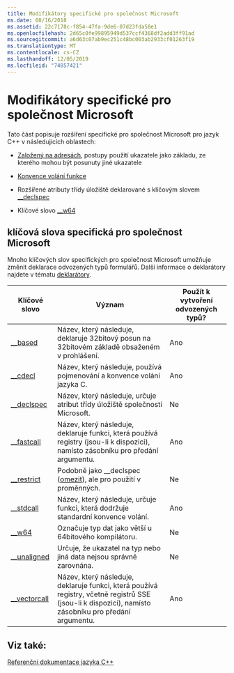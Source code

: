 ```yaml
---
title: Modifikátory specifické pro společnost Microsoft
ms.date: 08/16/2018
ms.assetid: 22c7178c-f854-47fa-9de6-07d23fda58e1
ms.openlocfilehash: 2d65c0fe99895949d537ccf4368df2add3ff91ad
ms.sourcegitcommit: a6d63c07ab9ec251c48bc003ab2933cf01263f19
ms.translationtype: MT
ms.contentlocale: cs-CZ
ms.lasthandoff: 12/05/2019
ms.locfileid: "74857421"
---
```

# <a name="microsoft-specific-modifiers"></a>Modifikátory specifické pro společnost Microsoft

Tato část popisuje rozšíření specifické pro společnost Microsoft pro jazyk C++ v následujících oblastech:

- [Založený na adresách](based-addressing.md), postupy použití ukazatele jako základu, ze kterého mohou být posunuty jiné ukazatele

- [Konvence volání funkce](calling-conventions.md)

- Rozšířené atributy třídy úložiště deklarované s klíčovým slovem [__declspec](declspec.md)

- Klíčové slovo [__w64](w64.md)

## <a name="microsoft-specific-keywords"></a>klíčová slova specifická pro společnost Microsoft

Mnoho klíčových slov specifických pro společnost Microsoft umožňuje změnit deklarace odvozených typů formulářů. Další informace o deklarátory najdete v tématu [deklarátory](overview-of-declarators.md).

|Klíčové slovo|Význam|Použít k vytvoření odvozených typů?|
|-------------|-------------|---------------------------------|
|[__based](based-grammar.md)|Název, který následuje, deklaruje 32bitový posun na 32bitovém základě obsaženém v prohlášení.|Ano|
|[__cdecl](cdecl.md)|Název, který následuje, používá pojmenování a konvence volání jazyka C.|Ano|
|[__declspec](declspec.md)|Název, který následuje, určuje atribut třídy úložiště společnosti Microsoft.|Ne|
|[__fastcall](fastcall.md)|Název, který následuje, deklaruje funkci, která používá registry (jsou-li k dispozici), namísto zásobníku pro předání argumentu.|Ano|
|[__restrict](extension-restrict.md)|Podobně jako __declspec ([omezit](restrict.md)), ale pro použití v proměnných.|Ne|
|[__stdcall](stdcall.md)|Název, který následuje, určuje funkci, která dodržuje standardní konvence volání.|Ano|
|[__w64](w64.md)|Označuje typ dat jako větší u 64bitového kompilátoru.|Ne|
|[__unaligned](unaligned.md)|Určuje, že ukazatel na typ nebo jiná data nejsou správně zarovnána.|Ne|
|[__vectorcall](vectorcall.md)|Název, který následuje, deklaruje funkci, která používá registry, včetně registrů SSE (jsou-li k dispozici), namísto zásobníku pro předání argumentu.|Ano|

## <a name="see-also"></a>Viz také:

[Referenční dokumentace jazyka C++](cpp-language-reference.md)

